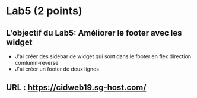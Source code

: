 # Lab5 (2 points)

## L\'objectif du Lab5: Améliorer le footer avec les widget

- J'ai créer des sidebar de widget qui sont dans le footer en flex direction comlumn-reverse
- J'ai créer un footer de deux lignes 

## URL : https://cidweb19.sg-host.com/

